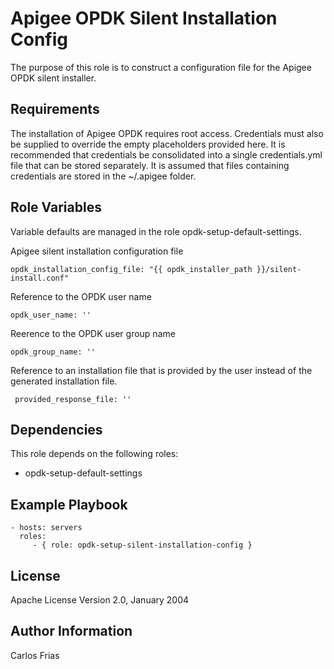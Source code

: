 Apigee OPDK Silent Installation Config
=========

The purpose of this role is to construct a configuration file for the Apigee OPDK silent installer. 

Requirements
------------

The installation of Apigee OPDK requires root access. Credentials must also be supplied to override the empty placeholders
provided here. It is recommended that credentials be consolidated into a single credentials.yml file that can be stored 
separately. It is assumed that files containing credentials are stored in the ~/.apigee folder. 

Role Variables
--------------

Variable defaults are managed in the role opdk-setup-default-settings. 

Apigee silent installation configuration file

    opdk_installation_config_file: "{{ opdk_installer_path }}/silent-install.conf"

Reference to the OPDK user name

    opdk_user_name: ''
    
Reerence to the OPDK user group name
    
    opdk_group_name: ''
    
Reference to an installation file that is provided by the user instead of the generated installation file.

     provided_response_file: ''



Dependencies
------------

This role depends on the following roles:

* opdk-setup-default-settings
 
Example Playbook
----------------

    - hosts: servers
      roles:
         - { role: opdk-setup-silent-installation-config }

License
-------

Apache License Version 2.0, January 2004

Author Information
------------------

Carlos Frias
